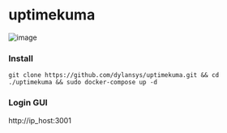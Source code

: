 # uptimekuma
![image](https://github.com/user-attachments/assets/2a827187-96b1-4393-9238-817ed9521c51)



### Install 

```
git clone https://github.com/dylansys/uptimekuma.git && cd ./uptimekuma && sudo docker-compose up -d
```

### Login GUI

http://ip_host:3001

